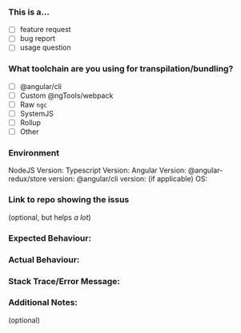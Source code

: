 ### This is a...

* [ ] feature request
* [ ] bug report
* [ ] usage question

### What toolchain are you using for transpilation/bundling?

* [ ] @angular/cli
* [ ] Custom @ngTools/webpack
* [ ] Raw `ngc`
* [ ] SystemJS
* [ ] Rollup
* [ ] Other

### Environment

NodeJS Version:
Typescript Version:
Angular Version:
@angular-redux/store version:
@angular/cli version: (if applicable)
OS:

### Link to repo showing the issus
(optional, but helps _a lot_)

### Expected Behaviour:



### Actual Behaviour:



### Stack Trace/Error Message:



### Additional Notes:
(optional)
